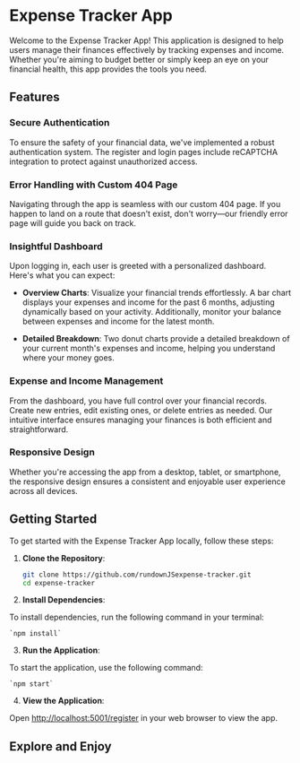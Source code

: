 # Expense Tracker App

Welcome to the Expense Tracker App! This application is designed to help users manage their finances effectively by tracking expenses and income. Whether you're aiming to budget better or simply keep an eye on your financial health, this app provides the tools you need.

## Features

### Secure Authentication
To ensure the safety of your financial data, we've implemented a robust authentication system. The register and login pages include reCAPTCHA integration to protect against unauthorized access.

### Error Handling with Custom 404 Page
Navigating through the app is seamless with our custom 404 page. If you happen to land on a route that doesn't exist, don't worry—our friendly error page will guide you back on track.

### Insightful Dashboard
Upon logging in, each user is greeted with a personalized dashboard. Here's what you can expect:

- **Overview Charts**: Visualize your financial trends effortlessly. A bar chart displays your expenses and income for the past 6 months, adjusting dynamically based on your activity. Additionally, monitor your balance between expenses and income for the latest month.
  
- **Detailed Breakdown**: Two donut charts provide a detailed breakdown of your current month's expenses and income, helping you understand where your money goes.

### Expense and Income Management
From the dashboard, you have full control over your financial records. Create new entries, edit existing ones, or delete entries as needed. Our intuitive interface ensures managing your finances is both efficient and straightforward.

### Responsive Design
Whether you're accessing the app from a desktop, tablet, or smartphone, the responsive design ensures a consistent and enjoyable user experience across all devices.

## Getting Started

To get started with the Expense Tracker App locally, follow these steps:

1. **Clone the Repository**:
   ```bash
   git clone https://github.com/rundownJSexpense-tracker.git
   cd expense-tracker

2. **Install Dependencies**:

To install dependencies, run the following command in your terminal:

    `npm install`

3. **Run the Application**:

To start the application, use the following command:

    `npm start`

4. **View the Application**:

Open [http://localhost:5001/register](http://localhost:5001/register) in your web browser to view the app.

## Explore and Enjoy